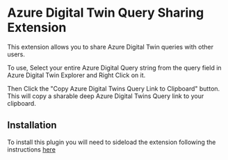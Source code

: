 # Azure Digital Twin Query Sharing Extension

This extension allows you to share Azure Digital Twin queries with other users.

To use, Select your entire Azure Digital Query string from the query field in Azure Digital Twin Explorer and Right Click on it.

Then Click the "Copy Azure Digital Twins Query Link to Clipboard" button. This will copy a sharable deep Azure Digital Twins Query link to your clipboard.

## Installation

To install this plugin you will need to sideload the extension following the instructions [here](https://docs.microsoft.com/en-us/microsoft-edge/extensions-chromium/getting-started/extension-sideloading)

